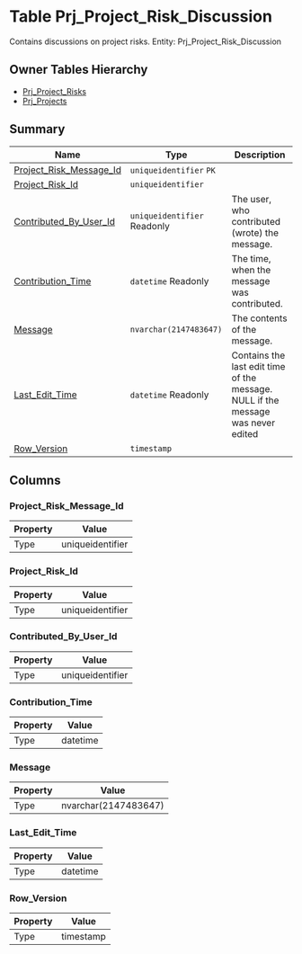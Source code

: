 # Table Prj_Project_Risk_Discussion

Contains discussions on project risks. Entity: Prj_Project_Risk_Discussion

## Owner Tables Hierarchy

* [Prj_Project_Risks](Prj_Project_Risks.md)
* [Prj_Projects](Prj_Projects.md)

## Summary

| Name | Type | Description |
| - | - | --- |
|[Project_Risk_Message_Id](#project_risk_message_id)|`uniqueidentifier` `PK`||
|[Project_Risk_Id](#project_risk_id)|`uniqueidentifier` ||
|[Contributed_By_User_Id](#contributed_by_user_id)|`uniqueidentifier` Readonly|The user, who contributed (wrote) the message.|
|[Contribution_Time](#contribution_time)|`datetime` Readonly|The time, when the message was contributed.|
|[Message](#message)|`nvarchar(2147483647)` |The contents of the message.|
|[Last_Edit_Time](#last_edit_time)|`datetime` Readonly|Contains the last edit time of the message. NULL if the message was never edited|
|[Row_Version](#row_version)|`timestamp` ||

## Columns

### Project_Risk_Message_Id

| Property | Value |
| - | - |
|Type|uniqueidentifier|

### Project_Risk_Id

| Property | Value |
| - | - |
|Type|uniqueidentifier|

### Contributed_By_User_Id

| Property | Value |
| - | - |
|Type|uniqueidentifier|

### Contribution_Time

| Property | Value |
| - | - |
|Type|datetime|

### Message

| Property | Value |
| - | - |
|Type|nvarchar(2147483647)|

### Last_Edit_Time

| Property | Value |
| - | - |
|Type|datetime|

### Row_Version

| Property | Value |
| - | - |
|Type|timestamp|


